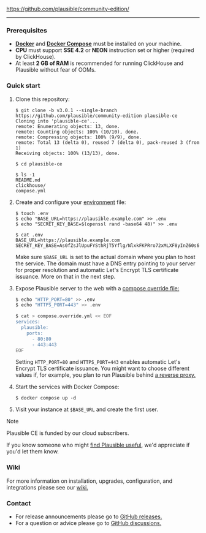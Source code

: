 https://github.com/plausible/community-edition/

---

### Prerequisites

- **[Docker](https://docs.docker.com/engine/install/)** and **[Docker Compose](https://docs.docker.com/compose/install/)** must be installed on your machine.
- **CPU** must support **SSE 4.2** or **NEON** instruction set or higher (required by ClickHouse).
- At least **2 GB of RAM** is recommended for running ClickHouse and Plausible without fear of OOMs.

### Quick start

1. Clone this repository:

   ```console
   $ git clone -b v3.0.1 --single-branch https://github.com/plausible/community-edition plausible-ce
   Cloning into 'plausible-ce'...
   remote: Enumerating objects: 13, done.
   remote: Counting objects: 100% (10/10), done.
   remote: Compressing objects: 100% (9/9), done.
   remote: Total 13 (delta 0), reused 7 (delta 0), pack-reused 3 (from 1)
   Receiving objects: 100% (13/13), done.

   $ cd plausible-ce

   $ ls -1
   README.md
   clickhouse/
   compose.yml
   ```

1. Create and configure your [environment](https://docs.docker.com/compose/environment-variables/) file:

   ```console
   $ touch .env
   $ echo "BASE_URL=https://plausible.example.com" >> .env
   $ echo "SECRET_KEY_BASE=$(openssl rand -base64 48)" >> .env

   $ cat .env
   BASE_URL=https://plausible.example.com
   SECRET_KEY_BASE=As0fZsJlUpuFYSthRjT5Yflg/NlxkFKPRro72xMLXF8yInZ60s6xGGXYVqml+XN1
   ```

   Make sure `$BASE_URL` is set to the actual domain where you plan to host the service. The domain must have a DNS entry pointing to your server for proper resolution and automatic Let's Encrypt TLS certificate issuance. More on that in the next step.

1. Expose Plausible server to the web with a [compose override file:](https://github.com/plausible/community-edition/wiki/compose-override)

   ```sh
   $ echo "HTTP_PORT=80" >> .env
   $ echo "HTTPS_PORT=443" >> .env

   $ cat > compose.override.yml << EOF
   services:
     plausible:
       ports:
         - 80:80
         - 443:443
   EOF
   ```

   Setting `HTTP_PORT=80` and `HTTPS_PORT=443` enables automatic Let's Encrypt TLS certificate issuance. You might want to choose different values if, for example, you plan to run Plausible behind [a reverse proxy.](https://github.com/plausible/community-edition/wiki/reverse-proxy)

1. Start the services with Docker Compose:

   ```console
   $ docker compose up -d
   ```

1. Visit your instance at `$BASE_URL` and create the first user.

> [!NOTE]
> Plausible CE is funded by our cloud subscribers.
>
> If you know someone who might [find Plausible useful](https://plausible.io/?utm_medium=Social&utm_source=GitHub&utm_campaign=readme), we'd appreciate if you'd let them know.

### Wiki

For more information on installation, upgrades, configuration, and integrations please see our [wiki.](https://github.com/plausible/community-edition/wiki)

### Contact

- For release announcements please go to [GitHub releases.](https://github.com/plausible/analytics/releases)
- For a question or advice please go to [GitHub discussions.](https://github.com/plausible/analytics/discussions/categories/self-hosted-support)
